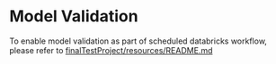 # Model Validation
To enable model validation as part of scheduled databricks workflow, please refer to [finalTestProject/resources/README.md](../resources/README.md)

